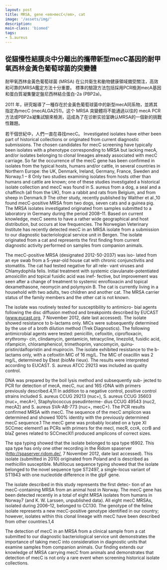 ```yaml
---
layout: post
title: MRSA, gene <em>mecC</em>, cat
image: '/assets/img/'
description:
main-class: 'biomed'
tags:
- S.aureus
---
```


## 從貓慢性結膜炎中分離出的攜帶新型mecC基因的耐甲氧西林金黃色葡萄球菌的突變體
耐甲氧西林金黃色葡萄球菌 (MRSA) 在公共衛生和動物健康領域備受關注，高效和可靠的MRSA鑑定方法十分重要。
標準的驗證方法包括採用PCR檢測mecA基因和蛋白質凝集鑒定盤尼西林結合蛋白-2a (PBP2a)。

2011 年，研究報導了一種存在於金黃色葡萄球菌中的新型mecA同系物，並將其指定為mecC (mecALGA251)。这个 MRSA 突變體将不能通過以往的 mecA PCR 方法或PBP2a凝集試驗來檢測，這成為了在诊断实验室确认MRSA的一個新的挑戰性難題。

若干個世紀中，人們一直在尋找mecC。
Investigated isolates have either been part of historical collections or originated from current diagnostic submissions.
The chosen candidates for mecC screening have typically been isolates with a phenotype corresponding to MRSA but lacking mecA, and/or isolates belonging to clonal lineages already associated with mecC carriage.
So far the occurrence of the mecC gene has been confirmed in isolates from the typical hosts, humans and/or cattle, in several countries in Northern Europe: the UK, Denmark, Ireland, Germany, France, Sweden and Norway.1 – 8 Only two studies examining isolates from hosts other than humans and cattle are known; one of these studies investigated a historical isolate collection and mecC was found in S. aureus from a dog, a seal and a chaffinch (all from the UK), from a rabbit and rats from Belgium, and from sheep in Denmark.9 The other study, recently published by Walther et al.,10 found mecC-positive MRSA from two dogs, seven cats and a guinea pig.
The MRSA isolates investigated originated from samples submitted to a laboratory in Germany during the period 2008–11.
Based on current knowledge, mecC seems to have a rather wide geographical and host distribution, but occurs at low frequencies.
The Norwegian Veterinary Institute has recently detected mecC in an MRSA isolate from a submission to our diagnostic bacteriological service unit in Bergen.
The isolate originated from a cat and represents the first finding from current diagnostic activity performed on samples from companion animals.

The mecC-positive MRSA (designated 2012-50-2037) was iso- lated from an eye swab from a 5-year-old house cat with chronic conjunctivitis and stomatitis.
The cat had tested negative for all rele- vant viruses and Chlamydophila felis.
Initial treatment with systemic clavulanate-potentiated amoxicillin and topical fusidic acid was inef- fective, but improvement was seen after a change of treatment to systemic enrofloxacin and topical dexamethasone, neomycin and polymyxin B. The cat is currently living in a household with two adults, two children and another cat.
The MRSA carrier status of the family members and the other cat is not known.

The isolate was routinely tested for susceptibility to antimicro- bial agents following the disc diffusion method and breakpoints described by EUCAST (www.eucast.org, 7 November 2012, date last accessed).
The isolate showed resistance to b-lactams only.
MICs were subsequently determined by the use of a broth dilution method (Trek Diagnostics).
The following antimicrobial agents were tested: penicillin, cefoxitin, ciprofloxacin, erythromy- cin, clindamycin, gentamicin, tetracycline, linezolid, fusidic acid, rifampicin, chloramphenicol, trimethoprim, vancomycin, quinu- pristin/dalfopristin and mupirocin.
The isolate exhibited resistance to the b-lactams only, with a cefoxitin MIC of 16 mg/L. The MIC of oxacillin was 2 mg/L, determined by Etest (bioMe ́rieux).
The results were interpreted according to EUCAST. S. aureus ATCC 29213 was included as quality control.

DNA was prepared by the boil lysis method and subsequently sub- jected to PCR for detection of mecA, mecC, nuc and 16S rDNA with primers previously described.4,11 In addition to a negative control, positive control strains included S. aureus CCUG 29213 (nuc+), S. aureus CCUG 35603 (nuc+, mecA+), Staphylococcus pseudinterme- dius CCUG 49543 (nuc2, mecA2) and S. aureus SVA-AB-773 (nuc+, mecC+).
The PCR results confirmed MRSA with mecC.
The sequence of the mecC amplicon was determined and showed 100% identity with the previously determined mecC sequence.1 The mecC gene was probably located on a type XI SCCmec element1 as PCRs with primers for the mecI, mecR, ccrA, ccrB and blaZ genes related to SCCmecXI1 produced amplicons of correct sizes.

The spa typing showed that the isolate belonged to spa type t6902.
This spa type has only one other recording in the Ridom spaserver (http://spaserver.ridom.de/, 7 November 2012, date last accessed).
This isolate (submitted in 2010) originated from Poland and is described as methicillin susceptible.
Multilocus sequence typing showed that the isolate belonged to the novel sequence type ST2497, a single-locus variant of ST1943 with one nucleotide difference in the glpF gene.

The isolate described in this study represents the first detec- tion of an mecC-containing MRSA from an animal host in Norway.
The mecC gene has been detected recently in a total of eight MRSA isolates from humans in Norway7 (and K. W. Larssen, unpublished data).
All eight mecC MRSAs, isolated during 2006–12, belonged to CC130.
The genotype of the feline isolate represents a new mecC-positive genotype identified in our country; however, isolates within this clonal lineage with mecC have been described from other countries.1,4

The detection of mecC in an MRSA from a clinical sample from a cat submitted to our diagnostic bacteriological service unit demonstrates the importance of taking mecC into consideration in diagnostic units that examine samples from companion animals.
Our finding extends our knowledge of MRSA carrying mecC from animals and demonstrates that detection of mecC is not only a rare event when screening historical isolate collections.
